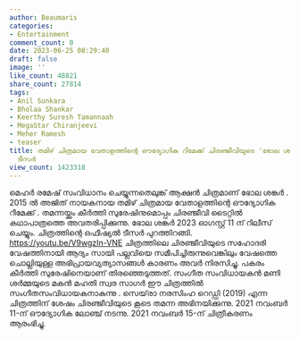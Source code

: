 ```yaml
---
author: Beaumaris
categories:
- Entertainment
comment_count: 0
date: 2023-06-25 08:29:40
draft: false
image: ''
like_count: 48821
share_count: 27814
tags:
- Anil Sunkara
- Bholaa Shankar
- Keerthy Suresh Tamannaah
- MegaStar Chiranjeevi
- Meher Ramesh
- teaser
title: തമിഴ് ചിത്രമായ വേതാളത്തിന്റെ ഔദ്യോഗിക റീമേക്ക് ചിരഞ്ജീവിയുടെ 'ഭോല ശങ്കർ' ഒഫീഷ്യൽ
  ടീസർ
view_count: 1423318
---
```


മെഹർ രമേഷ് സംവിധാനം ചെയ്യുന്നതെലുങ്ക് ആക്ഷൻ ചിത്രമാണ് ഭോല ശങ്കർ . 2015 ൽ അജിത് നായകനായ തമിഴ് ചിത്രമായ വേതാളത്തിന്റെ ഔദ്യോഗിക റീമേക്ക് . തമന്നയ്ക്കും കീർത്തി സുരേഷിനുമൊപ്പം ചിരഞ്ജീവി ടൈറ്റിൽ കഥാപാത്രത്തെ അവതരിപ്പിക്കുന്നു. ഭോല ശങ്കർ 2023 ഓഗസ്റ്റ് 11 ന് റിലീസ് ചെയ്യും. ചിത്രത്തിന്റെ ഒഫീഷ്യൽ ടീസർ പുറത്തിറങ്ങി. https://youtu.be/V9wgzIn-VNE ചിത്രത്തിലെ ചിരഞ്ജീവിയുടെ സഹോദരി വേഷത്തിനായി ആദ്യം സായി പല്ലവിയെ സമീപിച്ചിരുന്നുവെങ്കിലും വേഷത്തെ ചൊല്ലിയുള്ള അഭിപ്രായവ്യത്യാസങ്ങൾ കാരണം അവർ നിരസിച്ചു. പകരം കീർത്തി സുരേഷിനെയാണ് തിരഞ്ഞെടുത്തത്. സംഗീത സംവിധായകൻ മണി ശർമ്മയുടെ മകൻ മഹതി സ്വര സാഗർ ഈ ചിത്രത്തിൽ സംഗീതസംവിധായകനാകുന്നു . സെയ്‌രാ നരസിംഹ റെഡ്ഡി (2019) എന്ന ചിത്രത്തിന് ശേഷം ചിരഞ്ജീവിയുടെ കൂടെ തമന്ന അഭിനയിക്കുന്നു. 2021 നവംബർ 11-ന് ഔദ്യോഗിക ലോഞ്ച് നടന്നു. 2021 നവംബർ 15-ന് ചിത്രീകരണം ആരംഭിച്ചു.
